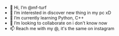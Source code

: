 - 👋 Hi, I’m @mf-turf
- 👀 I’m interested in discover new thing in my pc xD
- 🌱 I’m currently learning Python, C++
- 💞️ I’m looking to collaborate on i don't know now
- 📫 Reach me with my @, it's the same on instagram

<!---
mf-turf/mf-turf is a ✨ special ✨ repository because its `README.md` (this file) appears on your GitHub profile.
You can click the Preview link to take a look at your changes.
--->
